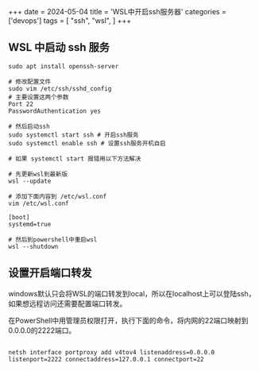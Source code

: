 +++
date = 2024-05-04
title = 'WSL中开启ssh服务器'
categories = ['devops']
tags = [
    "ssh",
    "wsl",
]
+++


## WSL 中启动 ssh 服务 
```shell
sudo apt install openssh-server

# 修改配置文件
sudo vim /etc/ssh/sshd_config
# 主要设置这两个参数
Port 22
PasswordAuthentication yes

# 然后启动ssh
sudo systemctl start ssh # 开启ssh服务
sudo systemctl enable ssh # 设置ssh服务开机自启

# 如果 systemctl start 报错用以下方法解决

# 先更新wsl到最新版
wsl --update

# 添加下面内容到 /etc/wsl.conf
vim /etc/wsl.conf

[boot]
systemd=true

# 然后到powershell中重启wsl
wsl --shutdown

```


## 设置开启端口转发
windows默认只会将WSL的端口转发到local，所以在localhost上可以登陆ssh，如果想远程访问还需要配置端口转发。

在PowerShell中用管理员权限打开，执行下面的命令，将内网的22端口映射到0.0.0.0的2222端口。
```shell

netsh interface portproxy add v4tov4 listenaddress=0.0.0.0 listenport=2222 connectaddress=127.0.0.1 connectport=22
```


